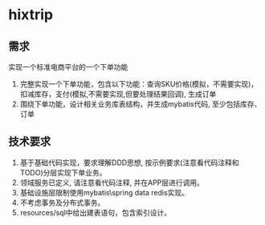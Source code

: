 # hixtrip 

## 需求
实现一个标准电商平台的一个下单功能

1. 完整实现一个下单功能，包含以下功能：查询SKU价格(模拟，不需要实现)，扣减库存，支付(模拟,不需要实现,但要处理结果回调), 生成订单
2. 围绕下单功能，设计相关业务库表结构，并生成mybatis代码, 至少包括库存、订单

## 技术要求
1. 基于基础代码实现，要求理解DDD思想, 按示例要求(注意看代码注释和TODO)分层实现下单业务。
2. 领域服务已定义, 请注意看代码注释, 并在APP层进行调用。
3. 基础设施层限制使用mybatis\spring data redis实现。
4. 不考虑事务及分布式事务。
5. resources/sql中给出建表语句，包含索引设计。